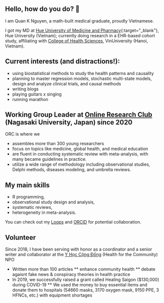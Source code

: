 ## Hello, how do you do? 👋

I am Quan K Nguyen, a math-built medical graduate, proudly Vietnamese. 

I got my MD at [Hue University of Medicine and Pharmacy](https://www.huemed-univ.edu.vn/){:target="_blank"}, Hue University (Vietnam);
currently doing research in a EHR-based cohort study, affiliating with [College of Health Sciences](https://vinuni.edu.vn/college-of-health-sciences/), VinUniversity (Hanoi, Vietnam). 

## Current interests (and distractions!):
  * using biostatistical methods to study the health patterns and causality
  * planning to master regression models, stochastic multi-state models, design and analyze clinical trials, and causal methods
  * writing blogs
  * playing guitars x singing
  * running marathon

## Working Group Leader at [Online Research Club](https://www.onlineresearchclub.org/members) (Nagasaki University, Japan) since 2020
ORC is where we
  * assembles more than 300 young researchers 
  * focus on topics like medicine, global health, and medical education
  * are fluent in conducting systematic review with meta-analysis, with many became guidelines in practice.
  * utilize a wide range of methodology including observational studies, Delphi methods, diseases modeling, and umbrella reviews.

## My main skills
  * R programming, 
  * observational study design and analysis, 
  * systematic reviews, 
  * heterogeneity in meta-analysis.

You can check out my [Loops](https://loop.frontiersin.org/people/1341250/overview) and [ORCID](https://orcid.org/my-orcid?orcid=0000-0002-3222-0978) for potential collaboration.

## Volunteer
Since 2018, I have been serving with honor as a coordinator and a senior writer and collaborator at the [Y Học Cộng Đồng](https://yhoccongdong.com/profile/nguyenkhoiquan/) (Health for the Community) NPO
* Written more than 100 articles
** enhance community health
** debate agaisnt fake news & conspiracy theories in health practice
* In 2019, we successfully raised a grant called Healing Saigon ($130,000) during COVID-19
** We used the money to buy essential items and donate them to hospitals (54660 masks, 3170 oxygen mask, 9150 PPE, 3 HFNCs, etc.) with equipment shortages

<!--
**quan-nk/quan-nk** is a ✨ _special_ ✨ repository because its `README.md` (this file) appears on your GitHub profile.

Here are some ideas to get you started:

- 🔭 I’m currently working on ...
- 🌱 I’m currently learning ...
- 👯 I’m looking to collaborate on ...
- 🤔 I’m looking for help with ...
- 💬 Ask me about ...
- 📫 How to reach me: ...
- 😄 Pronouns: ...
- ⚡ Fun fact: ...
-->
